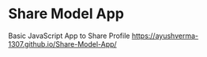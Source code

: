# Share Model App
 Basic JavaScript App to Share Profile
https://ayushverma-1307.github.io/Share-Model-App/
